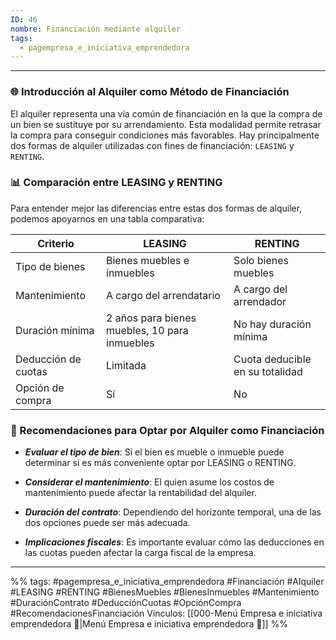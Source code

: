 ```yaml
---
ID: 46
nombre: Financiación mediante alquiler
tags:
  - pagempresa_e_iniciativa_emprendedora
---
```

___
### 🌐 Introducción al Alquiler como Método de Financiación

El alquiler representa una vía común de financiación en la que la compra de un bien se sustituye por su arrendamiento. Esta modalidad permite retrasar la compra para conseguir condiciones más favorables. Hay principalmente dos formas de alquiler utilizadas con fines de financiación: ``LEASING`` y ``RENTING``.

### 📊 Comparación entre LEASING y RENTING

Para entender mejor las diferencias entre estas dos formas de alquiler, podemos apoyarnos en una tabla comparativa:

| Criterio | LEASING | RENTING |
|----------|---------|---------|
| Tipo de bienes | Bienes muebles e inmuebles | Solo bienes muebles |
| Mantenimiento | A cargo del arrendatario | A cargo del arrendador |
| Duración mínima | 2 años para bienes muebles, 10 para inmuebles | No hay duración mínima |
| Deducción de cuotas | Limitada | Cuota deducible en su totalidad |
| Opción de compra | Sí | No |


### 📑 Recomendaciones para Optar por Alquiler como Financiación

- ***Evaluar el tipo de bien***: Si el bien es mueble o inmueble puede determinar si es más conveniente optar por LEASING o RENTING.

- ***Considerar el mantenimiento***: El quien asume los costos de mantenimiento puede afectar la rentabilidad del alquiler.

- ***Duración del contrato***: Dependiendo del horizonte temporal, una de las dos opciones puede ser más adecuada.

- ***Implicaciones fiscales***: Es importante evaluar cómo las deducciones en las cuotas pueden afectar la carga fiscal de la empresa.


____

%%
tags:  #pagempresa_e_iniciativa_emprendedora #Financiación #Alquiler #LEASING #RENTING #BienesMuebles #BienesInmuebles #Mantenimiento #DuraciónContrato #DeducciónCuotas #OpciónCompra #RecomendacionesFinanciación
Vínculos:  [[000-Menú Empresa e iniciativa emprendedora 📃|Menú Empresa e iniciativa emprendedora 📃]]
%%